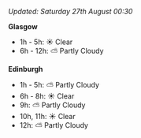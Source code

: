 *Updated: Saturday 27th August 00:30*

**Glasgow**

* 1h - 5h: :sunny: Clear
* 6h - 12h: :partly_sunny: Partly Cloudy

**Edinburgh**

* 1h - 5h: :partly_sunny: Partly Cloudy
* 6h - 8h: :sunny: Clear
* 9h: :partly_sunny: Partly Cloudy
* 10h, 11h: :sunny: Clear
* 12h: :partly_sunny: Partly Cloudy
